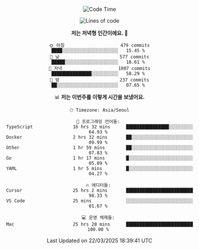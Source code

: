 <div align='center'>
 
<!--START_SECTION:waka-->
![Code Time](http://img.shields.io/badge/Code%20Time-4%2C229%20hrs%2026%20mins-blue)

![Lines of code](https://img.shields.io/badge/%EC%A0%80%EB%8A%94%20%EC%97%AC%ED%83%9C%EA%B9%8C%EC%A7%80%20-1.6%20million%20%EC%A4%84%EC%9D%98%20%EC%BD%94%EB%93%9C%EB%A5%BC%20%EC%9E%91%EC%84%B1%ED%96%88%EC%96%B4%EC%9A%94.-blue)

**저는 저녁형 인간이에요. 🦉** 

```text
🌞 아침                     479 commits         ████░░░░░░░░░░░░░░░░░░░░░   15.45 % 
🌆 낮　                     577 commits         █████░░░░░░░░░░░░░░░░░░░░   18.61 % 
🌃 저녁                     1807 commits        ███████████████░░░░░░░░░░   58.29 % 
🌙 밤　                     237 commits         ██░░░░░░░░░░░░░░░░░░░░░░░   07.65 % 
```


📊 **저는 이번주를 이렇게 시간을 보냈어요.** 

```text
🕑︎ Timezone: Asia/Seoul

💬 프로그래밍 언어들: 
TypeScript               16 hrs 32 mins      ████████████████░░░░░░░░░   64.93 % 
Docker                   2 hrs 32 mins       ██░░░░░░░░░░░░░░░░░░░░░░░   09.99 % 
Other                    1 hr 59 mins        ██░░░░░░░░░░░░░░░░░░░░░░░   07.83 % 
Go                       1 hr 17 mins        █░░░░░░░░░░░░░░░░░░░░░░░░   05.09 % 
YAML                     1 hr 5 mins         █░░░░░░░░░░░░░░░░░░░░░░░░   04.27 % 

🔥 에디터들: 
Cursor                   25 hrs 2 mins       █████████████████████████   98.33 % 
VS Code                  25 mins             ░░░░░░░░░░░░░░░░░░░░░░░░░   01.67 % 

💻 운영 체제들: 
Mac                      25 hrs 28 mins      █████████████████████████   100.00 % 
```


 Last Updated on 22/03/2025 18:39:41 UTC
<!--END_SECTION:waka-->
 </div>
<!---
Emewjin/Emewjin is a ✨ special ✨ repository because its `README.md` (this file) appears on your GitHub profile.
You can click the Preview link to take a look at your changes.
--->
